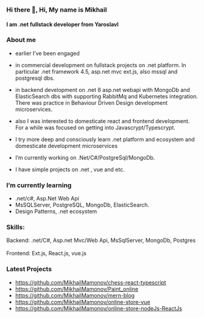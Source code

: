 ### Hi there 👋, Hi, My name is  Mikhail
#### I am .net fullstack developer from Yaroslavl
###  About me
*  earlier I’ve been engaged
* in commercial development on fullstack projects on .net platform. In  particular .net framework 4.5, asp.net mvc ext.js, also mssql and postgresql dbs.
* in backend development on .net 8 asp.net webapi with MongoDb and ElasticSearch dbs with supporting RabbitMq and Kubernetes integration. There was practice in Behaviour Driven Design development microservices.
* also I was interested to domesticate react and frontend development. For a while was focused on getting into Javascrypt/Typescrypt.

*  I try more deep and consciously learn .net platform and ecosystem and domesticate development microservices 
*  I’m currently working on .Net/C#/PostgreSql/MongoDb.
*  I have simple projects on  .net , vue and etc.
###  I’m currently learning 
 - .net/c#, Asp.Net Web Api 
 - MsSQLServer, PostgreSQL, MongoDb, ElasticSearch.
 -  Design Patterns, .net ecosystem 

### Skills:

Backend: 
.net/C#, Asp.net Mvc/Web Api, MsSqlServer, MongoDb, Postgres
&nbsp;
<br />
Frontend: 
Ext.js, React.js, vue.js
<br />


### Latest Projects
- https://github.com/MikhailMamonov/chess-react-typescript
- https://github.com/MikhailMamonov/Paint_online
- https://github.com/MikhailMamonov/mern-blog
- https://github.com/MikhailMamonov/online-store-vue
- https://github.com/MikhailMamonov/online-store-nodeJs-ReactJs
